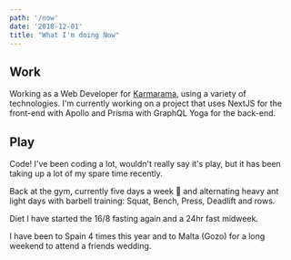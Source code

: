 ```yaml
---
path: '/now'
date: '2018-12-01'
title: "What I'm doing Now"
---
```


## Work

Working as a Web Developer for [Karmarama], using a variety of
technologies. I'm currently working on a project that uses NextJS for
the front-end with Apollo and Prisma with GraphQL Yoga for the
back-end.

## Play

Code! I've been coding a lot, wouldn't really say it's play, but it
has been taking up a lot of my spare time recently.

Back at the gym, currently five days a week 😬 and alternating heavy
ant light days with barbell training: Squat, Bench, Press, Deadlift
and rows.

Diet I have started the 16/8 fasting again and a 24hr fast midweek.

I have been to Spain 4 times this year and to Malta (Gozo) for a long
weekend to attend a friends wedding.

<!-- Links -->

[karmarama]: https://www.karmarama.com/
[see food diet]: # 'I see food, I eat it!'
